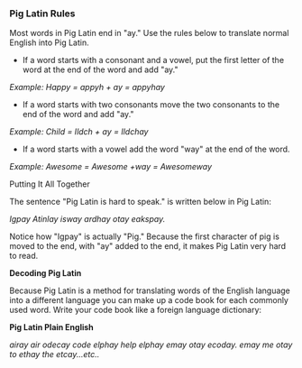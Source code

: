 ### Pig Latin Rules

Most words in Pig Latin end in "ay." Use the rules below to translate normal English into Pig Latin.

* If a word starts with a consonant and a vowel, put the first letter of the word at the end of the word and add "ay."

*Example: Happy = appyh + ay = appyhay*


* If a word starts with two consonants move the two consonants to the end of the word and add "ay."

*Example: Child = Ildch + ay = Ildchay*


* If a word starts with a vowel add the word "way" at the end of the word.

*Example: Awesome = Awesome +way = Awesomeway*


Putting It All Together

The sentence "Pig Latin is hard to speak." is written below in Pig Latin:

*Igpay Atinlay isway ardhay otay eakspay.*

Notice how "Igpay" is actually "Pig." Because the first character of pig is moved to the end, with "ay" added to the end, it makes Pig Latin very hard to read. 

**Decoding Pig Latin**

Because Pig Latin is a method for translating words of the English language into a different language you can make up a code book for each commonly used word. Write your code book like a foreign language dictionary:

**Pig Latin Plain English**

*airay air
odecay code
elphay help elphay emay otay ecoday.
emay me
otay to
ethay the
etcay...etc..*